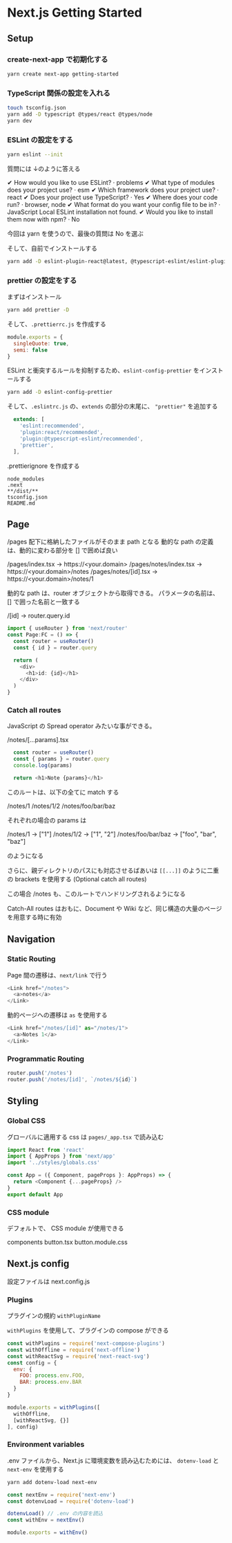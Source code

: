 # Next.js Getting Started

## Setup

### create-next-app で初期化する

```bash
yarn create next-app getting-started
```

### TypeScript 関係の設定を入れる

```bash
touch tsconfig.json
yarn add -D typescript @types/react @types/node
yarn dev
```

### ESLint の設定をする

```bash
yarn eslint --init
```

質問には ↓のように答える

✔ How would you like to use ESLint? · problems
✔ What type of modules does your project use? · esm
✔ Which framework does your project use? · react
✔ Does your project use TypeScript? · Yes
✔ Where does your code run? · browser, node
✔ What format do you want your config file to be in? · JavaScript
Local ESLint installation not found.
✔ Would you like to install them now with npm? · No

今回は yarn を使うので、最後の質問は No を選ぶ

そして、自前でインストールする

```bash
yarn add -D eslint-plugin-react@latest, @typescript-eslint/eslint-plugin@latest, @typescript-eslint/parser@latest, eslint@latest
```

### prettier の設定をする

まずはインストール

```bash
yarn add prettier -D
```

そして、`.prettierrc.js` を作成する

```js
module.exports = {
  singleQuote: true,
  semi: false
}
```

ESLint と衝突するルールを抑制するため、`eslint-config-prettier` をインストールする

```bash
yarn add -D eslint-config-prettier
```

そして、`.eslintrc.js` の、`extends` の部分の末尾に、 `"prettier"` を追加する

```js
  extends: [
    'eslint:recommended',
    'plugin:react/recommended',
    'plugin:@typescript-eslint/recommended',
    'prettier',
  ],
```

.prettierignore を作成する

```text
node_modules
.next
**/dist/**
tsconfig.json
README.md
```

## Page

/pages 配下に格納したファイルがそのまま path となる
動的な path の定義は、動的に変わる部分を [] で囲めば良い

/pages/index.tsx -> https://<your.domain>
/pages/notes/index.tsx -> https://<your.domain>/notes
/pages/notes/[id].tsx -> https://<your.domain>/notes/1

動的な path は、router オブジェクトから取得できる。
パラメータの名前は、 [] で囲った名前と一致する

/[id] -> router.query.id

```typescript
import { useRouter } from 'next/router'
const Page:FC = () => {
  const router = useRouter()
  const { id } = router.query

  return (
    <div>
      <h1>id: {id}</h1>
    </div>
  )
}
```

### Catch all routes

JavaScript の Spread operator みたいな事ができる。

/notes/[...params].tsx

```typescript
  const router = useRouter()
  const { params } = router.query
  console.log(params)

  return <h1>Note {params}</h1>
```

このルートは、以下の全てに match する

/notes/1
/notes/1/2
/notes/foo/bar/baz

それぞれの場合の params は

/notes/1             -> ["1"]
/notes/1/2           -> ["1", "2"]
/notes/foo/bar/baz   -> ["foo", "bar", "baz"]

のようになる

さらに、親ディレクトリのパスにも対応させるばあいは `[[...]]` のように二重の brackets を使用する
(Optional catch all routes)

この場合 /notes も、このルートでハンドリングされるようになる

Catch-All routes はおもに、Document や Wiki など、同じ構造の大量のページを用意する時に有効

## Navigation

### Static Routing

Page 間の遷移は、`next/link` で行う

```typescript
<Link href="/notes">
  <a>notes</a>
</Link>
```

動的ページへの遷移は `as` を使用する

```typescript
<Link href="/notes/[id]" as="/notes/1">
  <a>Notes 1</a>
</Link>
```

### Programmatic Routing

```typescript
router.push('/notes')
router.push('/notes/[id]', `/notes/${id}`)
```

## Styling

### Global CSS

グローバルに適用する css は `pages/_app.tsx` で読み込む

```typescript
import React from 'react'
import { AppProps } from 'next/app'
import '../styles/globals.css'

const App = ({ Component, pageProps }: AppProps) => {
  return <Component {...pageProps} />
}
export default App
```

### CSS module

デフォルトで、 CSS module が使用できる

components
  button.tsx
  button.module.css

## Next.js config

設定ファイルは next.config.js

### Plugins

プラグインの規約 `withPluginName`

`withPlugins` を使用して、プラグインの compose ができる

```javascript
const withPlugins = require('next-compose-plugins')
const withOffline = require('next-offline')
const withReactSvg = require('next-react-svg')
const config = {
  env: {
    FOO: process.env.FOO,
    BAR: process.env.BAR
  }
}

module.exports = withPlugins([
  withOffline,
  [withReactSvg, {}]
], config)
```

### Environment variables

.env ファイルから、Next.js に環境変数を読み込むためには、
`dotenv-load` と `next-env` を使用する

```bash
yarn add dotenv-load next-env
```

```javascript
const nextEnv = require('next-env')
const dotenvLoad = require('dotenv-load')

dotenvLoad() // .env の内容を読込
const withEnv = nextEnv()

module.exports = withEnv()
```
